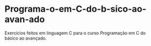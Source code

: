 # Programa-o-em-C-do-b-sico-ao-avan-ado
Exercícios feitos em linguagem C para o curso Programação em C do básico ao avançado.
